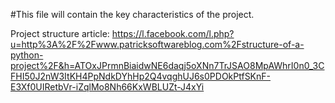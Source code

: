 #This file will contain the key characteristics of the project.

Project structure article:
https://l.facebook.com/l.php?u=http%3A%2F%2Fwww.patricksoftwareblog.com%2Fstructure-of-a-python-project%2F&h=ATOxJPrmnBiaidwNE6daqj5oXNn7TrJSAO8MpAWhrI0n0_3CFHI50J2nW3ItKH4PpNdkDYhHp2Q4vqghUJ6s0PDOkPtfSKnF-E3Xf0UIRetbVr-iZqlMo8Nh66KxWBLUZt-J4xYi

